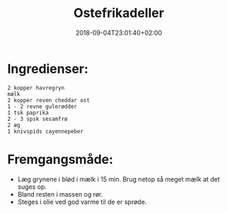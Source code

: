 ﻿---
title: "Ostefrikadeller"
date: 2018-09-04T23:01:40+02:00
draft: true
---
# Ingredienser:


	2 kopper havregryn
	mælk
	2 kopper reven cheddar ost
	1 - 2 revne gulerødder
	1 tsk paprika
	2 - 3 spsk sesamfrø
	2 æg
	1 knivspids cayennepeber

# Fremgangsmåde:


* Læg grynene i blød i mælk i 15 min. Brug netop så meget mælk at det suges op. 
* Bland resten i massen og rør. 
* Steges i olie ved god varme til de er sprøde.
